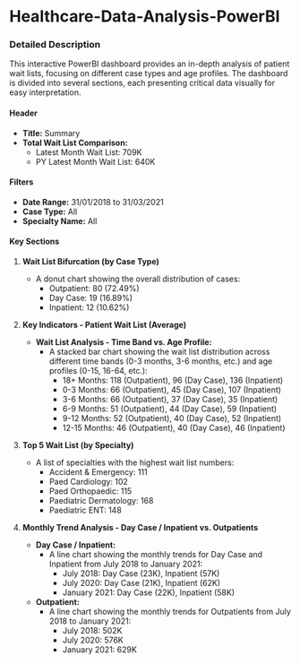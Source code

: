 # Healthcare-Data-Analysis-PowerBI

### Detailed Description

This interactive PowerBI dashboard provides an in-depth analysis of patient wait lists, focusing on different case types and age profiles. The dashboard is divided into several sections, each presenting critical data visually for easy interpretation.

#### Header
- **Title:** Summary
- **Total Wait List Comparison:** 
  - Latest Month Wait List: 709K
  - PY Latest Month Wait List: 640K

#### Filters
- **Date Range:** 31/01/2018 to 31/03/2021
- **Case Type:** All
- **Specialty Name:** All

#### Key Sections

1. **Wait List Bifurcation (by Case Type)**
   - A donut chart showing the overall distribution of cases:
     - Outpatient: 80 (72.49%)
     - Day Case: 19 (16.89%)
     - Inpatient: 12 (10.62%)

2. **Key Indicators - Patient Wait List (Average)**
   - **Wait List Analysis - Time Band vs. Age Profile:**
     - A stacked bar chart showing the wait list distribution across different time bands (0-3 months, 3-6 months, etc.) and age profiles (0-15, 16-64, etc.):
       - 18+ Months: 118 (Outpatient), 96 (Day Case), 136 (Inpatient)
       - 0-3 Months: 66 (Outpatient), 45 (Day Case), 107 (Inpatient)
       - 3-6 Months: 66 (Outpatient), 37 (Day Case), 35 (Inpatient)
       - 6-9 Months: 51 (Outpatient), 44 (Day Case), 59 (Inpatient)
       - 9-12 Months: 52 (Outpatient), 40 (Day Case), 52 (Inpatient)
       - 12-15 Months: 46 (Outpatient), 40 (Day Case), 46 (Inpatient)

3. **Top 5 Wait List (by Specialty)**
   - A list of specialties with the highest wait list numbers:
     - Accident & Emergency: 111
     - Paed Cardiology: 102
     - Paed Orthopaedic: 115
     - Paediatric Dermatology: 168
     - Paediatric ENT: 148

4. **Monthly Trend Analysis - Day Case / Inpatient vs. Outpatients**
   - **Day Case / Inpatient:**
     - A line chart showing the monthly trends for Day Case and Inpatient from July 2018 to January 2021:
       - July 2018: Day Case (23K), Inpatient (57K)
       - July 2020: Day Case (21K), Inpatient (62K)
       - January 2021: Day Case (22K), Inpatient (58K)
   - **Outpatient:**
     - A line chart showing the monthly trends for Outpatients from July 2018 to January 2021:
       - July 2018: 502K
       - July 2020: 576K
       - January 2021: 629K
